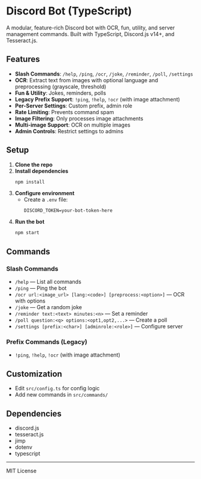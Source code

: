 # Discord Bot (TypeScript)

A modular, feature-rich Discord bot with OCR, fun, utility, and server management commands. Built with TypeScript, Discord.js v14+, and Tesseract.js.

## Features
- **Slash Commands**: `/help`, `/ping`, `/ocr`, `/joke`, `/reminder`, `/poll`, `/settings`
- **OCR**: Extract text from images with optional language and preprocessing (grayscale, threshold)
- **Fun & Utility**: Jokes, reminders, polls
- **Legacy Prefix Support**: `!ping`, `!help`, `!ocr` (with image attachment)
- **Per-Server Settings**: Custom prefix, admin role
- **Rate Limiting**: Prevents command spam
- **Image Filtering**: Only processes image attachments
- **Multi-image Support**: OCR on multiple images
- **Admin Controls**: Restrict settings to admins

## Setup
1. **Clone the repo**
2. **Install dependencies**
   ```sh
   npm install
   ```
3. **Configure environment**
   - Create a `.env` file:
     ```env
     DISCORD_TOKEN=your-bot-token-here
     ```
4. **Run the bot**
   ```sh
   npm start
   ```

## Commands
### Slash Commands
- `/help` — List all commands
- `/ping` — Ping the bot
- `/ocr url:<image_url> [lang:<code>] [preprocess:<option>]` — OCR with options
- `/joke` — Get a random joke
- `/reminder text:<text> minutes:<n>` — Set a reminder
- `/poll question:<q> options:<opt1,opt2,...>` — Create a poll
- `/settings [prefix:<char>] [adminrole:<role>]` — Configure server

### Prefix Commands (Legacy)
- `!ping`, `!help`, `!ocr` (with image attachment)

## Customization
- Edit `src/config.ts` for config logic
- Add new commands in `src/commands/`

## Dependencies
- discord.js
- tesseract.js
- jimp
- dotenv
- typescript

---
MIT License